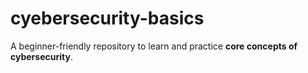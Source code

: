 # cyebersecurity-basics
A beginner-friendly repository to learn and practice **core concepts of cybersecurity**.  

